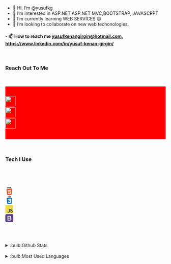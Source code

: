 - 👋 Hi, I’m @yusufkg
- 👀 I’m interested in ASP.NET,ASP.NET MVC,BOOTSTRAP, JAVASCRPT
- 🌱 I’m currently learning WEB SERVİCES :blush:
- 💞️ I’m looking to collaborate on new web techonologies.
#### - 📫 How to reach me yusufkenangirgin@hotmail.com, https://www.linkedin.com/in/yusuf-kenan-girgin/
                     
<!-- 
<iframe src="https://giphy.com/embed/l1J9PC411qxTzlp2U" align="right" frameBorder="0" class="giphy-embed" allowFullScreen>
</iframe> -->

<!---
yusufkg/yusufkg is a ✨ special ✨ repository because its `README.md` (this file) appears on your GitHub profile.
You can click the Preview link to take a look at your changes.
-->
</br>

### Reach Out To Me
</br>
<div style="background-color:red">
<pre>

[<img height="32" width="32" src="https://unpkg.com/simple-icons@v5/icons/twitter.svg" />][Twitter]     [<img height="32" width="32"  src="https://unpkg.com/simple-icons@v5/icons/linkedin.svg" />][linkedin]      [<img height="32" width="32" src="https://unpkg.com/simple-icons@v5/icons/instagram.svg" />][Instagram]

</pre>
  </div>
  
</br>

### Tech I Use
</br>
<pre>

<img src="https://raw.githubusercontent.com/github/explore/80688e429a7d4ef2fca1e82350fe8e3517d3494d/topics/html/html.png" width="25"/></div>      <img src="https://raw.githubusercontent.com/github/explore/80688e429a7d4ef2fca1e82350fe8e3517d3494d/topics/css/css.png" width="25"/>      <img src="https://raw.githubusercontent.com/github/explore/80688e429a7d4ef2fca1e82350fe8e3517d3494d/topics/javascript/javascript.png" width="25"/>      <img src="https://raw.githubusercontent.com/github/explore/80688e429a7d4ef2fca1e82350fe8e3517d3494d/topics/bootstrap/bootstrap.png" width="25"/>

</pre>

</br>

<details>
<summary>:bulb:Github Stats</summary>
  
</br>
<img src="https://github-readme-stats.vercel.app/api?username=yusufkg&theme=radical" >
</details>

</br>

<details>
<summary>:bulb:Most Used Languages</summary>
  
</br>
<img src="https://github-readme-stats.vercel.app/api/top-langs/?username=anuraghazra&layout=compact" >
</details>


[Twitter]:https://twitter.com/yusufkenangrgn
[Linkedin]:https://www.linkedin.com/in/yusuf-kenan-girgin/
[Instagram]:https://www.instagram.com/yusufkenangrgn/


